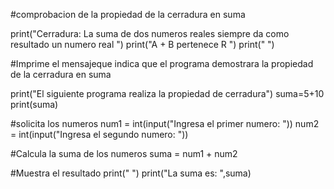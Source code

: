 #comprobacion de la propiedad de la cerradura en suma

print("Cerradura: La suma de dos numeros reales siempre da como resultado un numero real ")
print("A + B pertenece R  ")
print(" ")

#Imprime el mensajeque indica que el programa demostrara la propiedad de la cerradura en suma

print("El siguiente programa realiza la propiedad de cerradura")
suma=5+10
print(suma)

#solicita los numeros
num1 = int(input("Ingresa el primer numero: "))
num2 = int(input("Ingresa el segundo numero: "))

#Calcula la suma de los numeros
suma = num1 + num2

#Muestra el resultado
print(" ")
print("La suma es: ",suma)




